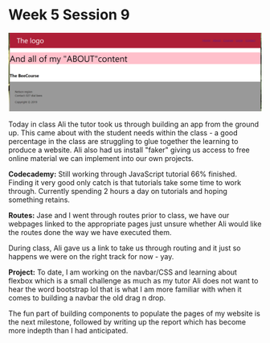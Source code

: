 #  Week 5 Session 9
![aboutNav](navBeeCourse.PNG)

Today in class Ali the tutor took us through building an app from the ground up.
This came about with the student needs within the class - a good percentage in the class are struggling 
to glue together the learning to produce a website.
Ali also had us install "faker" giving us access to free online material we can implement into our own projects.

**Codecademy:**
Still working through JavaScript tutorial 66% finished. Finding it very good only catch is that tutorials take 
some time to work through. Currently spending 2 hours a day on tutorials and hoping something retains.

**Routes:**
Jase and I went through routes prior to class, we have our webpages linked to the appropriate pages just unsure 
whether Ali would like the routes done the way we have executed them.

During class, Ali gave us a link to take us through routing and it just so happens we were on the right track 
for now - yay.

**Project:**
To date, I am working on the navbar/CSS and learning about flexbox which is a small challenge as much as my 
tutor Ali does not want to hear the word bootstrap lol that is what I am more familiar with when it comes to 
building a navbar the old drag n drop.

The fun part of building components to populate the pages of my website is the next milestone, followed by 
writing up the report which has become more indepth than I had anticipated.

